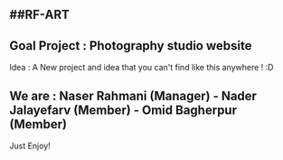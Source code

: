 ##RF-ART
-

Goal Project : Photography studio website
-

Idea : A New project and idea that you can't find like this anywhere ! :D

## We are : Naser Rahmani (Manager) - Nader Jalayefarv (Member) - Omid Bagherpur (Member)

Just Enjoy!